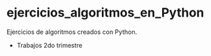 # ejercicios_algoritmos_en_Python
Ejercicios de algoritmos creados con Python. 
- Trabajos 2do trimestre
